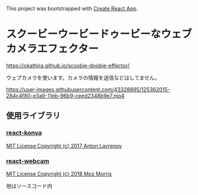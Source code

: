 This project was bootstrapped with [Create React App](https://github.com/facebook/create-react-app).

# スクービーウービードゥービーなウェブカメラエフェクター

https://okathira.github.io/scoobie-doobie-effector/

ウェブカメラを使います。カメラの情報を送信などはしてません。

https://user-images.githubusercontent.com/43328895/125362015-284c4f80-e3a9-11eb-96b9-ceed2348b9e7.mp4

## 使用ライブラリ

### [react-konva](https://konvajs.org/docs/react/)
[MIT License Copyright (c) 2017 Anton Lavrenov](https://github.com/konvajs/react-konva/blob/master/LICENSE)

### [react-webcam](https://www.npmjs.com/package/react-webcam)
[MIT License Copyright (c) 2018 Moz Morris](https://github.com/mozmorris/react-webcam/blob/master/LICENSE)

他はソースコード内
